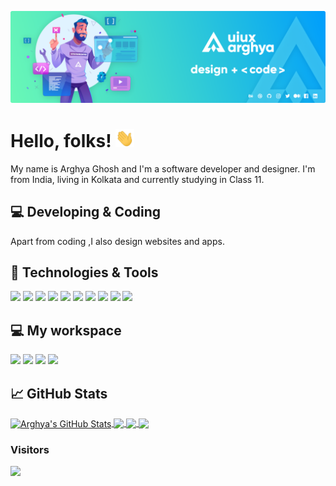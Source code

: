 <!-- GitHub Profile README -->

[![Header](https://raw.githubusercontent.com/uiuxarghya/uiuxarghya/main/assets/header1.png "Header")](https://github.com/uiuxarghya)

<!--------------------
![GitHub followers](https://img.shields.io/github/followers/uiuxarghya?label=Follow&style=social)
![GitHub Repo stars](https://img.shields.io/github/stars/uiuxarghya/uiuxarghya?style=social)
![GitHub Sponsors](https://img.shields.io/github/sponsors/uiuxarghya?style=social)
![Twitter Follow](https://img.shields.io/twitter/follow/uiuxarghya?label=Follow&style=social)
![Instagram](https://img.shields.io/badge/-E4405F?logo=instagram&label=Follow&style=social)
------------------------>

# Hello, folks! <img src="https://raw.githubusercontent.com/uiuxarghya/uiuxarghya/main/assets/wave.gif" width="30px">

My name is Arghya Ghosh and I'm a software developer and designer. I'm from India, living in Kolkata and currently studying in Class 11.

## 💻 Developing & Coding

Apart from coding ,I also design websites and apps.



## 🔧 Technologies & Tools
![](https://img.shields.io/badge/OS-Windows_10-informational?style=flat&logo=Windows&logoColor=white&color=2bbc8a)
![](https://img.shields.io/badge/Editor-VS_Code-informational?style=flat&logo=visual-studio-code&logoColor=white&color=2bbc8a)
![](https://img.shields.io/badge/Code-Java-informational?style=flat&logo=java&logoColor=white&color=2bbc8a)
![](https://img.shields.io/badge/Code-HTML_5-informational?style=flat&logo=html5&logoColor=white&color=2bbc8a)
![](https://img.shields.io/badge/Code-CSS_3-informational?style=flat&logo=css3&logoColor=white&color=2bbc8a)
![](https://img.shields.io/badge/Code-JavaScript-informational?style=flat&logo=javascript&logoColor=white&color=2bbc8a)
![](https://img.shields.io/badge/Code-React-informational?style=flat&logo=react&logoColor=white&color=2bbc8a)
![](https://img.shields.io/badge/Shell-Comand_Prompt-informational?logo=data:image/png;base64,iVBORw0KGgoAAAANSUhEUgAAAA4AAAAOCAYAAAAfSC3RAAAABmJLR0QA/wD/AP+gvaeTAAAAtUlEQVQokZ2SIW4CYRBG3xBWFFFHcLQL9+AISFwPsabXIsHU1zYcYSFYBCR1YF4NS7YL7A986puZ72VGDDypqIw6BvJEfhURq3OljtSjaR3VHKBzYodAdseFGfAG0K01D8AiAU4rUwd/I2LWRqnbyneuDD/UQWLzJQjsgS+1/yi4BF6A90fBT6CIiB/1Wy3VeTPUbTYioqj5ya2NFbgBXtVd23lA75T993I5ME6AZUSsE5l2/QE21V8quw/TuwAAAABJRU5ErkJggg==&logoColor=white&color=2bbc8a)
![](https://img.shields.io/badge/CDN-Netlify-informational?style=flat&logo=netlify&logoColor=white&color=2bbc8a)
![](https://img.shields.io/badge/CDN-vercel-informational?style=flat&logo=vercel&logoColor=white&color=2bbc8a)

##  💻 My workspace

![](https://img.shields.io/badge/Windows_10-informational?style=flat&logo=Windows&logoColor=white&color=0078d6)
![](https://img.shields.io/badge/Intel-i5_9th_Gen-informational?style=flat&logo=intel&logoColor=white&color=0071C5)
![](https://img.shields.io/badge/RAM-8_GB-informational?style=flat&logo=data:image/png;base64,iVBORw0KGgoAAAANSUhEUgAAAA4AAAAOCAYAAAAfSC3RAAAABmJLR0QA/wD/AP+gvaeTAAAAqUlEQVQokaWSsQ3CQAxF36GIMlQMAbkFaOgoGQCJIdiKIl3YIYxAg6gjSso0n8YJLhC5E1+yLJ39zpb84V9JCpK2lqOkpUX0tW/gQlJnuZZ0tKh9begPBq2BfeJyTQjhNkxrJd0lPTWtFmBmv5TABbgmTCwBCvdwSlwVPzFbxXTLqAZ4ADsPvhLADRCBDj7nWAEHYD4B98B5PIfBWQbwoLdc5SxX/bRcrt4PhcIRoFAWyAAAAABJRU5ErkJggg==&logoColor=white&color=GREEN)
![](https://img.shields.io/badge/NVIDIA-GEFORCE_GTX_1650-informational?style=flat&logo=nvidia&logoColor=white&color=76bc00)

 

## &#x1f4c8; GitHub Stats

<a href="https://github.com/uiuxarghya/uiuxarghya">
  <img align="center" src="https://github-readme-stats.uiuxarghya.vercel.app/api?username=uiuxarghya&show_icons=true&line_height=27&count_private=true&title_color=ffffff&text_color=c9cacc&icon_color=2bbc8a&bg_color=1d1f21" alt="Arghya's GitHub Stats" />
</a>

<a href="https://github.com/uiuxarghya/uiuxarghya">
  <img align="center" src="https://github-readme-stats.uiuxarghya.vercel.app/api/top-langs/?username=uiuxarghya&layout=default&title_color=ffffff&text_color=c9cacc&icon_color=2bbc8a&bg_color=1d1f21" />
</a>



<a href="https://github.com/uiuxarghya/fonts">
  <img align="center" src="https://github-readme-stats.uiuxarghya.vercel.app/api/pin/?username=uiuxarghya&repo=fonts&title_color=ffffff&text_color=c9cacc&icon_color=2bbc8a&bg_color=1d1f21" />
</a>

<a href="https://github.com/uiuxarghya/Class_XI_Project">
  <img align="center" src="https://github-readme-stats.uiuxarghya.vercel.app/api/pin/?username=uiuxarghya&repo=Class_XI_Project&title_color=ffffff&text_color=c9cacc&icon_color=2bbc8a&bg_color=1d1f21" />
</a>

### Visitors</br>
  <a href="#"><img src="https://badges.pufler.dev/visits/uiuxarghya/uiuxarghya"></a>
